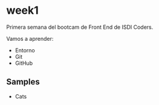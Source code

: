 # week1

Primera semana del bootcam de Front End de ISDI Coders.

Vamos a aprender:

-   Entorno
-   Git
-   GitHub

## Samples

-   Cats
